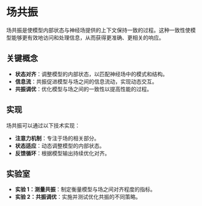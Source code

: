 # 场共振

场共振是使模型内部状态与神经场提供的上下文保持一致的过程。这种一致性使模型能够更有效地访问和处理信息，从而获得更准确、更相关的响应。

## 关键概念

- **状态对齐**：调整模型的内部状态，以匹配神经场中的模式和结构。
- **信息流**：共振促进模型与场之间的信息流动，实现动态交互。
- **共振调优**：优化模型与场之间的一致性以提高性能的过程。

## 实现

场共振可以通过以下技术实现：

- **注意力机制**：专注于场的相关部分。
- **状态适应**：动态调整模型的内部状态。
- **反馈循环**：根据模型输出持续优化对齐。

## 实验室

- **实验 1：测量共振**：制定衡量模型与场之间对齐程度的指标。
- **实验 2：共振调优**：实施并测试优化共振的不同策略。